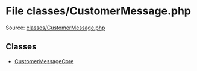 File classes/CustomerMessage.php
=========

Source: [classes/CustomerMessage.php](https://github.com/PrestaShop/PrestaShop/blob/1.5.0.17/classes/CustomerMessage.php)


Classes
-------

* [CustomerMessageCore](class.CustomerMessageCore.md)


